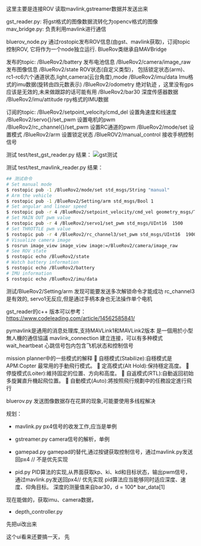这里主要是连接ROV
读取mavlink,gstreamer数据并发送出来

gst_reader.py: 将gst格式的图像数据流转化为opencv格式的图像
mav_bridge.py: 负责利用mavlink进行通信


bluerov_node.py 通过rostopic发布ROV信息(由gst、mavlink获取)，订阅topic控制ROV,
它将作为一个node独立运行.
BlueRov类继承自MAVBridge


发布的topic:
/BlueRov2/battery  发布电池信息
/BlueRov2/camera/image_raw 发布图像信息
/BlueRov2/state  ROV状态(自定义类型)， 包括锁定状态(arm)、rc1-rc6六个通道状态,light,camera(云台角度),mode
/BlueRov2/imu/data Imu格式的imu数据(旋转由四元数表示)
/BlueRov2/odometry 绝对轨迹 ，这里没有gps应该是无效的,未来做跟踪的话可能有用
/BlueRov2/bar30 深度传感器数据
/BlueRov2/imu/attitude rpy格式的IMU数据 

订阅的topic:
/BlueRov2/setpoint_velocity/cmd_del 设置角速度和线速度
/BlueRov2/servo{}/set_pwm 设置电机的pwm
/BlueRov2/rc_channel{}/set_pwm 设置RC通道的pwm
/BlueRov2/mode/set 设置模式
/BlueRov2/arm 设置锁定状态
/BlueROV2/manual_control 接收手柄控制信号

测试 test/test_gst_reader.py 
结果：
![gst测试](../../doc/test_gst_reader.png)

测试 test/test_mavlink_reader.py 
结果：


```bash
## 测试命令
# Set manual mode
$ rostopic pub -1 /BlueRov2/mode/set std_msgs/String "manual"
# Arm the vehicle
$ rostopic pub -1 /BlueRov2/Setting/arm std_msgs/Bool 1
# Set angular and linear speed
$ rostopic pub -r 4 /BlueRov2/setpoint_velocity/cmd_vel geometry_msgs/TwistStamped "{header: auto, twist: {linear: {x: 10.0, y: 0.0, z: 0.0}, angular: {x: 0.0, y: 0.0, z: 0.0}}}"
# Set MAIN OUT pwm value
$ rostopic pub -r 4 /BlueRov2/servo1/set_pwm std_msgs/UInt16  1500
# Set THROTTLE pwm value  
$ rostopic pub -r 4 /BlueRov2/rc_channel3/set_pwm std_msgs/UInt16  1900
# Visualize camera image
$ rosrun image_view image_view image:=/BlueRov2/camera/image_raw
# See ROV state
$ rostopic echo /BlueRov2/state
# Watch battery information
$ rostopic echo /BlueRov2/battery
# IMU information
$ rostopic echo /BlueRov2/imu/data
```

测试/BlueRov2/Setting/arm 发现可能要发送多次解锁命令才能成功
rc_channel3是有效的, 
servo1无反应,但是通过手柄本身也无法操作单个电机

gst_reader的c++ 版本可以参考：https://www.codeleading.com/article/14562585841/


pymavlink是通用的消息处理库,支持MAVLink1和MAVLink2版本
是一個用於小型無人機的通信協議
mavlink_connection 建立连接，可以有多种模式
wait_heartbeat 心跳信号包内包含飞机状态和控制信号

mission planner中的一些模式的解释
 自穩模式(Stabilize):自穩模式是 APM:Copter 最常用的手動飛行模式。
 定高模式(Alt Hold):保持穩定高度。
 停旋模式(Loiter):維持固定的位置、方向和高度。
 自返模式(RTL):自動返回初始多旋翼直升機起飛位置。
 自動模式(Auto):將按照飛行規劃中的任務設定進行飛行

bluerov.py 发送图像数据存在花屏的现象,可能要使用多线程解决

规划：
- mavlink.py px4信号的收发工作,应当是单例
- gstreamer.py camera信号的解析，单例

- gamepad.py gamepad的替代,通过按键获取控制信号，通过mavlink.py发送回px4 // 不是优先实现
- pid.py PID算法的实现,从界面获取kp、ki、kd和目标状态，输出pwm信号，通过mavlink.py发送回px4// 优先实现
    pid算法应当能够同时适应深度、速度、仰角目标。
    深度的测量值来自bar30，d = 100* bar_data[1]

现在能做的，获取imu、camera数据， 

- depth_controller.py 


先把ui改出来

这个ui看来还要搞一天，
先